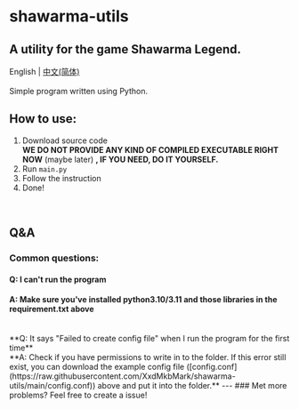 # shawarma-utils
A utility for the game Shawarma Legend.
---
English | [中文(简体)](https://github.com/XxdMkbMark/shawarma-utils/blob/main/README_ZH.md) </br>
</br>
Simple program written using Python. </br>
## How to use:
1. Download source code </br>
   **WE DO NOT PROVIDE ANY KIND OF COMPILED EXECUTABLE RIGHT NOW** (maybe later) **, IF YOU NEED, DO IT YOURSELF.**
2. Run `main.py`
3. Follow the instruction
4. Done!</br>
</br>

## Q&A
### Common questions:
#### Q: I can't run the program </br>
#### A: Make sure you've installed python3.10/3.11 and those libraries in the requirement.txt above </br>
</br>
**Q: It says "Failed to create config file" when I run the program for the first time** </br>
**A: Check if you have permissions to write in to the folder. If this error still exist, you can download the example config file ([config.conf](https://raw.githubusercontent.com/XxdMkbMark/shawarma-utils/main/config.conf)) above and put it into the folder.**
---
### Met more problems?
Feel free to create a issue!
